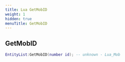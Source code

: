 ```yaml
---
title: Lua GetMobID
weight: 1
hidden: true
menuTitle: GetMobID
---
```

## GetMobID
```lua
EntityList:GetMobID(number id); -- unknown - Lua_Mob
```